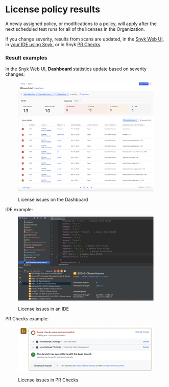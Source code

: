 # License policy results

A newly assigned policy, or modifications to a policy, will apply after the next scheduled test runs for all of the licenses in the Organization.&#x20;

If you change severity, results from scans are updated, in the [Snyk Web UI](../../../getting-started/getting-started-with-the-snyk-web-ui.md), in [your IDE using Snyk](../../../integrations/ide-tools/), or in Snyk [PR Checks](../../../scan-application-code/run-pr-checks/).

### Result examples

In the Snyk Web UI, **Dashboard** statistics update based on severity changes:

<div align="left">

<figure><img src="../../../.gitbook/assets/Screen Shot 2023-05-12 at 2.00.26 PM.png" alt="License issues on the Dashboard"><figcaption><p>License issues on the Dashboard</p></figcaption></figure>

</div>

IDE example:

<div align="left">

<figure><img src="../../../.gitbook/assets/image (13) (2).png" alt="License issues in an IDE"><figcaption><p>License issues in an IDE</p></figcaption></figure>

</div>

PR Checks example:

<div align="left">

<figure><img src="../../../.gitbook/assets/image (4) (2).png" alt="License issues in PR Checks"><figcaption><p>License issues in PR Checks</p></figcaption></figure>

</div>
